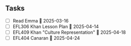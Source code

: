 ## Tasks
- [ ] Read Emma 📅 2025-03-16
- [ ] EFL306 Khan Lesson Plan 📅 2025-04-14
- [ ] EFL409 Khan "Culture Representation" 📅 2025-04-18
- [ ] EFL404 Canaran 📅 2025-04-24